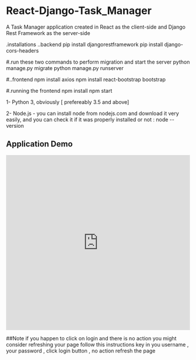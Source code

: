 # React-Django-Task_Manager
A Task Manager application created in React as the  client-side and Django Rest Framework as the server-side


.installations
..backend 
pip install djangorestframework
pip install django-cors-headers

#.run these two commands to perform migration and start the server 
python manage.py migrate
python manage.py runserver

#..frontend
npm install axios
npm install react-bootstrap bootstrap

#.running the frontend 
npm install
npm start

1- Python 3, obviously [ prefereably 3.5 and above] 

2- Node.js - you can install node from nodejs.com and download it very easily, and you can check it if it was properly installed or not : node --version

## Application Demo

<iframe src="https://www.loom.com/share/58ec33bf64d04916afff956e2c861692?sid=4a7a81f0-6534-4af4-815d-4f4563c6b66e" frameborder="0" webkitallowfullscreen mozallowfullscreen allowfullscreen style="width:100%;height:480px;"></iframe>


##Note 
if you happen to click on login and there is no action you might consider refreshing your page 
follow this instructions key in you username , your password , click login button , no action refresh the page 